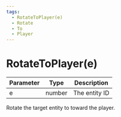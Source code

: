 ```yaml
---
tags:
  - RotateToPlayer(e)
  - Rotate
  - To
  - Player
---
```


# RotateToPlayer(e)

| Parameter | Type   | Description   |
| --------- | ------ | ------------- |
| e         | number | The entity ID |

Rotate the target entity to toward the player.
